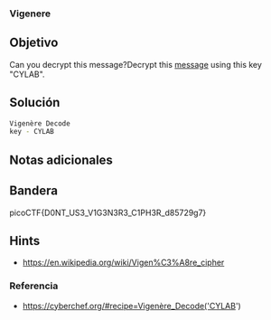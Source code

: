 ### Vigenere
## Objetivo

Can you decrypt this message?Decrypt this [message](https://artifacts.picoctf.net/c/159/cipher.txt) using this key "CYLAB".
## Solución
```bash
Vigenère Decode
key - CYLAB
```
## Notas adicionales

## Bandera

picoCTF{D0NT_US3_V1G3N3R3_C1PH3R_d85729g7}
## Hints

- https://en.wikipedia.org/wiki/Vigen%C3%A8re_cipher
### Referencia

- https://cyberchef.org/#recipe=Vigenère_Decode('CYLAB')